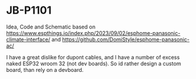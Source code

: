 # JB-P1101

Idea, Code and Schematic based on 
https://www.espthings.io/index.php/2023/09/02/esphome-panasonic-climate-interface/ and 
https://github.com/DomiStyle/esphome-panasonic-ac/

I have a great dislike for dupont cables, and I have a number of excess naked ESP32 wroom 32 (not dev boards).
So id rather design a custom board, than rely on a devboard.

